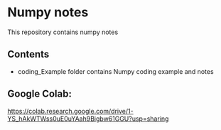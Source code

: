 # Numpy notes
This repository contains numpy notes

## Contents
- coding_Example folder contains Numpy coding example and notes

## Google Colab:
https://colab.research.google.com/drive/1-YS_hAkWTWss0uE0uYAah9Bigbw61GGU?usp=sharing
